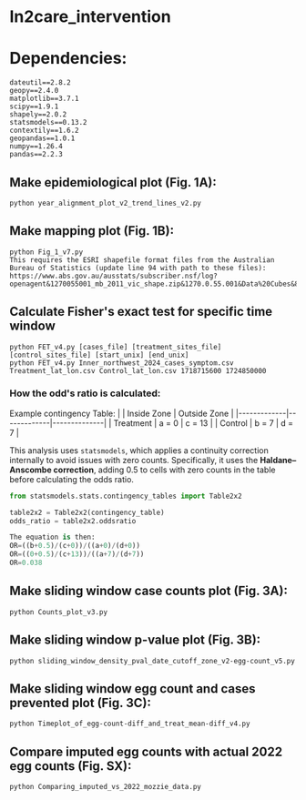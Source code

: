 # In2care_intervention

# Dependencies:
```
dateutil==2.8.2
geopy==2.4.0
matplotlib==3.7.1
scipy==1.9.1
shapely==2.0.2
statsmodels==0.13.2
contextily==1.6.2
geopandas==1.0.1
numpy==1.26.4
pandas==2.2.3
```

## Make epidemiological plot (Fig. 1A):
```
python year_alignment_plot_v2_trend_lines_v2.py
```

## Make mapping plot (Fig. 1B):
```
python Fig_1_v7.py
This requires the ESRI shapefile format files from the Australian Bureau of Statistics (update line 94 with path to these files):
https://www.abs.gov.au/ausstats/subscriber.nsf/log?openagent&1270055001_mb_2011_vic_shape.zip&1270.0.55.001&Data%20Cubes&85F5B2ED8E3DC957CA257801000CA953&0&July%202011&23.12.2010&Latest

```

## Calculate Fisher's exact test for specific time window
```
python FET_v4.py [cases_file] [treatment_sites_file] [control_sites_file] [start_unix] [end_unix]
python FET_v4.py Inner_northwest_2024_cases_symptom.csv Treatment_lat_lon.csv Control_lat_lon.csv 1718715600 1724850000

```

### How the odd's ratio is calculated:
Example contingency Table:
|             | Inside Zone | Outside Zone |
|-------------|-------------|--------------|
| Treatment   | a = 0       | c = 13       |
| Control     | b = 7       | d = 7        |

This analysis uses `statsmodels`, which applies a continuity correction internally
to avoid issues with zero counts. Specifically, it uses the **Haldane–Anscombe correction**,
adding 0.5 to cells with zero counts in the table before calculating the odds ratio.

```python
from statsmodels.stats.contingency_tables import Table2x2

table2x2 = Table2x2(contingency_table)
odds_ratio = table2x2.oddsratio

The equation is then:
OR=((b+0.5)/(c+0))/((a+0)/(d+0))
OR=((0+0.5)/(c+13))/((a+7)/(d+7))
OR=0.038
```

## Make sliding window case counts plot (Fig. 3A):
```
python Counts_plot_v3.py
```

## Make sliding window p-value plot (Fig. 3B):
```
python sliding_window_density_pval_date_cutoff_zone_v2-egg-count_v5.py
```

## Make sliding window egg count and cases prevented plot (Fig. 3C):
```
python Timeplot_of_egg-count-diff_and_treat_mean-diff_v4.py
```

## Compare imputed egg counts with actual 2022 egg counts (Fig. SX):
```
python Comparing_imputed_vs_2022_mozzie_data.py
```





